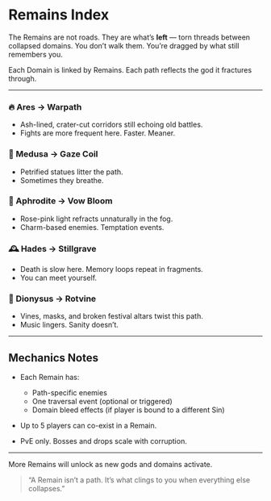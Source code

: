# Remains Index

The Remains are not roads. They are what’s **left** — torn threads between collapsed domains. You don’t walk them. You’re dragged by what still remembers you.

Each Domain is linked by Remains. Each path reflects the god it fractures through.

---

### 🔥 Ares → Warpath
- Ash-lined, crater-cut corridors still echoing old battles.
- Fights are more frequent here. Faster. Meaner.

### 🐍 Medusa → Gaze Coil
- Petrified statues litter the path.
- Sometimes they breathe.

### 🌹 Aphrodite → Vow Bloom
- Rose-pink light refracts unnaturally in the fog.
- Charm-based enemies. Temptation events.

### 🕰 Hades → Stillgrave
- Death is slow here. Memory loops repeat in fragments.
- You can meet yourself.

### 🍷 Dionysus → Rotvine
- Vines, masks, and broken festival altars twist this path.
- Music lingers. Sanity doesn’t.

---

## Mechanics Notes

- Each Remain has:
  - Path-specific enemies
  - One traversal event (optional or triggered)
  - Domain bleed effects (if player is bound to a different Sin)

- Up to 5 players can co-exist in a Remain.
- PvE only. Bosses and drops scale with corruption.

---

More Remains will unlock as new gods and domains activate.

> “A Remain isn’t a path. It’s what clings to you when everything else collapses.”